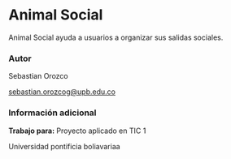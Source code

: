 # Animal Social

Animal Social ayuda a usuarios a organizar sus salidas sociales.

### Autor

Sebastian Orozco

sebastian.orozcog@upb.edu.co

### Información adicional

**Trabajo para:** Proyecto aplicado en TIC 1

Universidad pontificia boliavariaa